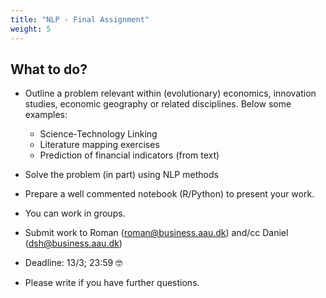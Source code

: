 ```yaml
---
title: "NLP - Final Assignment"
weight: 5
---
```


## What to do?

* Outline a problem relevant within (evolutionary) economics, innovation studies, economic geography or related disciplines. Below some examples:
    * Science-Technology Linking
    * Literature mapping exercises
    * Prediction of financial indicators (from text)

* Solve the problem (in part) using NLP methods
* Prepare a well commented notebook (R/Python) to present your work.
* You can work in groups.
* Submit work to Roman (roman@business.aau.dk) and/cc Daniel (dsh@business.aau.dk)
* Deadline: 13/3; 23:59 🤓

* Please write if you have further questions.

<!---
* [MS teams](https://teams.microsoft.com/l/team/19%3aes8QqsIg7aWqs5H8FiDjIbBvR2TD1Ij0h5WMqrj4q7w1%40thread.tacv2/conversations?groupId=27e87519-6680-4c87-9727-cd9670110071&tenantId=f5dbba49-ce06-496f-ac3e-0cf14361d934)
--->